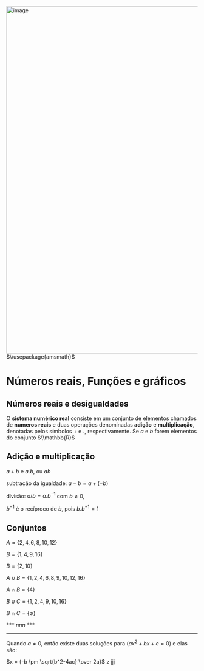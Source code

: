 
<img width="685" height="914" alt="image" src="https://github.com/user-attachments/assets/1ff16ef9-c8bc-4dd6-b04a-c136dbe43cb7" />
$\\usepackage{amsmath}$


# Números reais, Funções e gráficos
##  Números reais e desigualdades

O **sistema numérico real** consiste em um conjunto de elementos chamados de **numeros reais** e duas operações denominadas **adição** e **multiplicação**, denotadas pelos símbolos $+$ e $.$, respectivamente. Se $a$ e $b$ forem elementos do conjunto $\\mathbb{R}$


## Adição e multiplicação
$a+b$ e $a.b$, ou $ab$

subtração da igualdade: $a-b = a+(-b)$ 

divisão: $a/b=a.b^{-1}$ com $b\ne0$,

$b^{-1}$ é o recíproco de $b$, pois $b.b^{-1}=1$

## Conjuntos

$A=\lbrace2, 4, 6, 8, 10, 12\rbrace$

$B=\lbrace1, 4, 9, 16\rbrace$

$B=\lbrace2, 10\rbrace$

$A \cup B = \lbrace1, 2, 4, 6, 8, 9, 10, 12, 16\rbrace$ 

$A \cap B =\lbrace4\rbrace$

$B \cup C =\lbrace1, 2, 4, 9, 10, 16\rbrace$

$B \cap C =\lbrace\emptyset\rbrace$

*** $nnn$ ***

------

Quando $a \ne 0$, então existe duas soluções para $(ax^2 + bx + c = 0)$ e elas são:

$x = {-b \pm \sqrt{b^2-4ac} \over 2a}$
z
jjj
